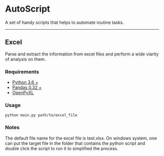 # AutoScript
A set of handy scripts that helps to automate routine tasks.


----


## Excel

Parse and extract the information from excel files and perform a wide viarity of analysis on them.

### Requirements

- [Python 3.6 +](https://www.python.org/)
- [Pandas 0.32 +](https://pandas.pydata.org/)
- [OpenPyXL](https://openpyxl.readthedocs.io/en/stable/)


### Usage

    python main.py path/to/excel_file


### Notes

The default file name for the excel file is test.xlsx. On windows system, one can put the target file in the folder that contains the python script and double click the script to run it to simplified the process.

